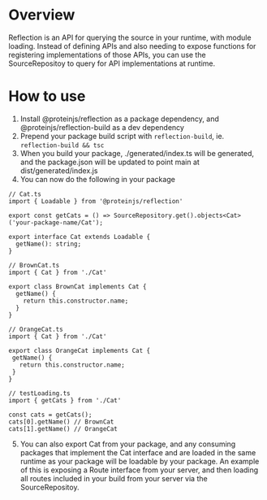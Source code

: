 # Overview

Reflection is an API for querying the source in your runtime, with module loading. Instead of defining APIs and also needing to expose functions for registering implementations of those APIs, you can use the SourceRepositoy to query for API implementations at runtime.

# How to use

1. Install @proteinjs/reflection as a package dependency, and @proteinjs/reflection-build as a dev dependency
2. Prepend your package build script with `reflection-build`, ie. `reflection-build && tsc`
3. When you build your package, ./generated/index.ts will be generated, and the package.json will be updated to point main at dist/generated/index.js
4. You can now do the following in your package
  ```
  // Cat.ts
  import { Loadable } from '@proteinjs/reflection'

  export const getCats = () => SourceRepository.get().objects<Cat>('your-package-name/Cat');

  export interface Cat extends Loadable {
    getName(): string;
  }
  ```
  ```
  // BrownCat.ts
  import { Cat } from './Cat'

  export class BrownCat implements Cat {
    getName() {
      return this.constructor.name;
    }
  }
  ```
   ```
  // OrangeCat.ts
  import { Cat } from './Cat'

  export class OrangeCat implements Cat {
    getName() {
      return this.constructor.name;
    }
  }
  ```
  ```
  // testLoading.ts
  import { getCats } from './Cat'

  const cats = getCats();
  cats[0].getName() // BrownCat
  cats[1].getName() // OrangeCat
  ```
5. You can also export Cat from your package, and any consuming packages that implement the Cat interface and are loaded in the same runtime as your package will be loadable by your package. An example of this is exposing a Route interface from your server, and then loading all routes included in your build from your server via the SourceRepositoy.